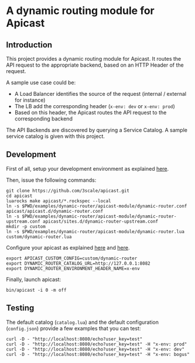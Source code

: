 # A dynamic routing module for Apicast

## Introduction

This project provides a dynamic routing module for Apicast. It routes the
API request to the appropriate backend, based on an HTTP Header of the request.

A sample use case could be:
 - A Load Balancer identifies the source of the request (internal / external for instance)
 - The LB add the corresponding header (`x-env: dev` or `x-env: prod`)
 - Based on this header, the Apicast routes the API request to the corresponding backend

The API Backends are discovered by querying a Service Catalog. A sample service
catalog is given with this project.

## Development

First of all, setup your development environment as explained [here](../../../README.md#development--testing).

Then, issue the following commands:
```
git clone https://github.com/3scale/apicast.git
cd apicast
luarocks make apicast/*.rockspec --local
ln -s $PWD/examples/dynamic-router/apicast-module/dynamic-router.conf apicast/apicast.d/dynamic-router.conf
ln -s $PWD/examples/dynamic-router/apicast-module/dynamic-router-upstream.conf apicast/sites.d/dynamic-router-upstream.conf
mkdir -p custom
ln -s $PWD/examples/dynamic-router/apicast-module/dynamic-router.lua custom/dynamic-router.lua
```

Configure your apicast as explained [here](../../../doc/parameters.md)
and [here](../../../doc/configuration.md).
```
export APICAST_CUSTOM_CONFIG=custom/dynamic-router
export DYNAMIC_ROUTER_CATALOG_URL=http://127.0.0.1:8082
export DYNAMIC_ROUTER_ENVIRONMENT_HEADER_NAME=x-env
```

Finally, launch apicast:
```
bin/apicast -i 0 -m off
```

## Testing

The default catalog (`catalog.lua`) and the default configuration (`config.json`)
provide a few examples that you can test:
```
curl -D - "http://localhost:8080/echo?user_key=test"
curl -D - "http://localhost:8080/echo?user_key=test" -H "x-env: prod"
curl -D - "http://localhost:8080/echo?user_key=test" -H "x-env: dev"
curl -D - "http://localhost:8080/echo?user_key=test" -H "x-env: bogus"
```
